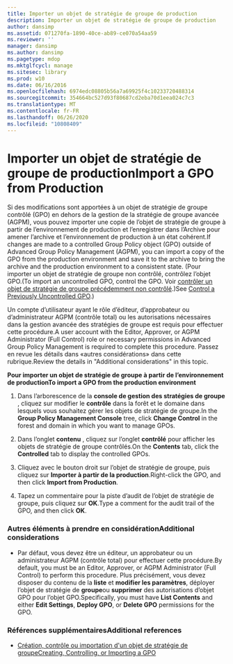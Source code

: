 ```yaml
---
title: Importer un objet de stratégie de groupe de production
description: Importer un objet de stratégie de groupe de production
author: dansimp
ms.assetid: 071270fa-1890-40ce-ab89-ce070a54aa59
ms.reviewer: ''
manager: dansimp
ms.author: dansimp
ms.pagetype: mdop
ms.mktglfcycl: manage
ms.sitesec: library
ms.prod: w10
ms.date: 06/16/2016
ms.openlocfilehash: 6974edc08805b56a7a69925f4c10233720488314
ms.sourcegitcommit: 354664bc527d93f80687cd2eba70d1eea024c7c3
ms.translationtype: MT
ms.contentlocale: fr-FR
ms.lasthandoff: 06/26/2020
ms.locfileid: "10808409"
---
```

# <span data-ttu-id="d45a3-103">Importer un objet de stratégie de groupe de production</span><span class="sxs-lookup"><span data-stu-id="d45a3-103">Import a GPO from Production</span></span>


<span data-ttu-id="d45a3-104">Si des modifications sont apportées à un objet de stratégie de groupe contrôlé (GPO) en dehors de la gestion de la stratégie de groupe avancée (AGPM), vous pouvez importer une copie de l’objet de stratégie de groupe à partir de l’environnement de production et l’enregistrer dans l’Archive pour amener l’archive et l’environnement de production à un état cohérent.</span><span class="sxs-lookup"><span data-stu-id="d45a3-104">If changes are made to a controlled Group Policy object (GPO) outside of Advanced Group Policy Management (AGPM), you can import a copy of the GPO from the production environment and save it to the archive to bring the archive and the production environment to a consistent state.</span></span> <span data-ttu-id="d45a3-105">(Pour importer un objet de stratégie de groupe non contrôlé, contrôlez l’objet GPO.</span><span class="sxs-lookup"><span data-stu-id="d45a3-105">(To import an uncontrolled GPO, control the GPO.</span></span> <span data-ttu-id="d45a3-106">Voir [contrôler un objet de stratégie de groupe précédemment non contrôlé](control-a-previously-uncontrolled-gpo.md).)</span><span class="sxs-lookup"><span data-stu-id="d45a3-106">See [Control a Previously Uncontrolled GPO](control-a-previously-uncontrolled-gpo.md).)</span></span>

<span data-ttu-id="d45a3-107">Un compte d’utilisateur ayant le rôle d’éditeur, d’approbateur ou d’administrateur AGPM (contrôle total) ou les autorisations nécessaires dans la gestion avancée des stratégies de groupe est requis pour effectuer cette procédure.</span><span class="sxs-lookup"><span data-stu-id="d45a3-107">A user account with the Editor, Approver, or AGPM Administrator (Full Control) role or necessary permissions in Advanced Group Policy Management is required to complete this procedure.</span></span> <span data-ttu-id="d45a3-108">Passez en revue les détails dans «autres considérations» dans cette rubrique.</span><span class="sxs-lookup"><span data-stu-id="d45a3-108">Review the details in "Additional considerations" in this topic.</span></span>

**<span data-ttu-id="d45a3-109">Pour importer un objet de stratégie de groupe à partir de l’environnement de production</span><span class="sxs-lookup"><span data-stu-id="d45a3-109">To import a GPO from the production environment</span></span>**

1.  <span data-ttu-id="d45a3-110">Dans l’arborescence de la **console de gestion des stratégies de groupe** , cliquez sur modifier le **contrôle** dans la forêt et le domaine dans lesquels vous souhaitez gérer les objets de stratégie de groupe.</span><span class="sxs-lookup"><span data-stu-id="d45a3-110">In the **Group Policy Management Console** tree, click **Change Control** in the forest and domain in which you want to manage GPOs.</span></span>

2.  <span data-ttu-id="d45a3-111">Dans l’onglet **contenu** , cliquez sur l’onglet **contrôlé** pour afficher les objets de stratégie de groupe contrôlés.</span><span class="sxs-lookup"><span data-stu-id="d45a3-111">On the **Contents** tab, click the **Controlled** tab to display the controlled GPOs.</span></span>

3.  <span data-ttu-id="d45a3-112">Cliquez avec le bouton droit sur l’objet de stratégie de groupe, puis cliquez sur **Importer à partir de la production**.</span><span class="sxs-lookup"><span data-stu-id="d45a3-112">Right-click the GPO, and then click **Import from Production**.</span></span>

4.  <span data-ttu-id="d45a3-113">Tapez un commentaire pour la piste d’audit de l’objet de stratégie de groupe, puis cliquez sur **OK**.</span><span class="sxs-lookup"><span data-stu-id="d45a3-113">Type a comment for the audit trail of the GPO, and then click **OK**.</span></span>

### <span data-ttu-id="d45a3-114">Autres éléments à prendre en considération</span><span class="sxs-lookup"><span data-stu-id="d45a3-114">Additional considerations</span></span>

-   <span data-ttu-id="d45a3-115">Par défaut, vous devez être un éditeur, un approbateur ou un administrateur AGPM (contrôle total) pour effectuer cette procédure.</span><span class="sxs-lookup"><span data-stu-id="d45a3-115">By default, you must be an Editor, Approver, or AGPM Administrator (Full Control) to perform this procedure.</span></span> <span data-ttu-id="d45a3-116">Plus précisément, vous devez disposer du contenu de la **liste** et **modifier les paramètres**, déployer l’objet de stratégie de **groupe**ou **supprimer** des autorisations d’objet GPO pour l’objet GPO.</span><span class="sxs-lookup"><span data-stu-id="d45a3-116">Specifically, you must have **List Contents** and either **Edit Settings**, **Deploy GPO**, or **Delete GPO** permissions for the GPO.</span></span>

### <span data-ttu-id="d45a3-117">Références supplémentaires</span><span class="sxs-lookup"><span data-stu-id="d45a3-117">Additional references</span></span>

-   [<span data-ttu-id="d45a3-118">Création, contrôle ou importation d'un objet de stratégie de groupe</span><span class="sxs-lookup"><span data-stu-id="d45a3-118">Creating, Controlling, or Importing a GPO</span></span>](creating-controlling-or-importing-a-gpo-approver.md)

 

 





